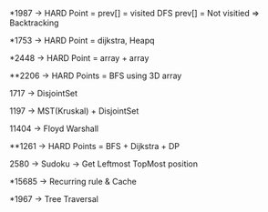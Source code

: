 *1987 -> HARD Point = prev[] = visited DFS prev[] = Not visitied => Backtracking

*1753 -> HARD Point = dijkstra, Heapq

*2448 -> HARD Point = array + array

**2206 -> HARD Points = BFS using 3D array

1717 -> DisjointSet

1197 -> MST(Kruskal) + DisjointSet

11404 -> Floyd Warshall 

**1261 -> HARD Points = BFS + Dijkstra + DP

2580 -> Sudoku -> Get Leftmost TopMost position

*15685 -> Recurring rule & Cache

*1967 -> Tree Traversal